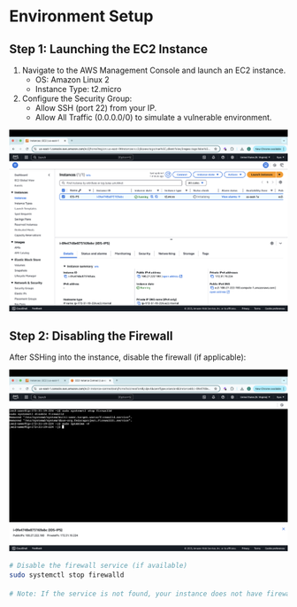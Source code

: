 # Environment Setup

## Step 1: Launching the EC2 Instance
1. Navigate to the AWS Management Console and launch an EC2 instance.
   - OS: Amazon Linux 2
   - Instance Type: t2.micro
2. Configure the Security Group:
   - Allow SSH (port 22) from your IP.
   - Allow All Traffic (0.0.0.0/0) to simulate a vulnerable environment.

![EC2 Instance Launch](../screenshots/Screenshot%202025-01-17%20at%2019.44.55.png)

## Step 2: Disabling the Firewall
After SSHing into the instance, disable the firewall (if applicable):

![Disabling Firewall](./screenshots/disabling-firewall.png)

```bash
# Disable the firewall service (if available)
sudo systemctl stop firewalld

# Note: If the service is not found, your instance does not have firewalld installed by default.


